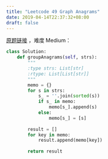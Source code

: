 ```yaml
---
title: "Leetcode 49 Graph Anagrams"
date: 2019-04-14T22:37:32+08:00
draft: false
---
```


[原题链接](https://leetcode.com/problems/group-anagrams) ，难度 Medium：

```python
class Solution:
    def groupAnagrams(self, strs):
        """
        :type strs: List[str]
        :rtype: List[List[str]]
        """
        memo = {}
        for s in strs:
            s_ = ''.join(sorted(s))
            if s_ in memo:
                memo[s_].append(s)
            else:
                memo[s_] = [s]
        
        result = []
        for key in memo:
            result.append(memo[key])
        
        return result
```

